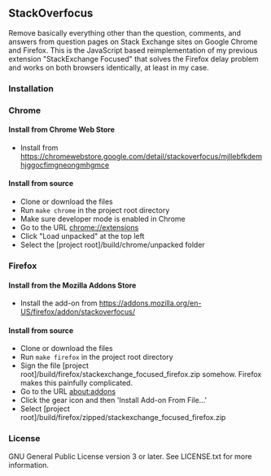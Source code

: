 ## StackOverfocus
Remove basically everything other than the question, comments, and answers from question pages on Stack Exchange sites on Google Chrome and Firefox. This is the JavaScript based reimplementation of my previous extension "StackExchange Focused" that solves the Firefox delay problem and works on both browsers identically, at least in my case.

### Installation
### Chrome
#### Install from Chrome Web Store
* Install from https://chromewebstore.google.com/detail/stackoverfocus/mjllebfkdemhjggocfimgneongmhgmce
#### Install from source
* Clone or download the files
* Run `make chrome` in the project root directory
* Make sure developer mode is enabled in Chrome
* Go to the URL [chrome://extensions](chrome://extensions)
* Click "Load unpacked" at the top left
* Select the [project root]/build/chrome/unpacked folder
### Firefox
#### Install from the Mozilla Addons Store
* Install the add-on from https://addons.mozilla.org/en-US/firefox/addon/stackoverfocus/
#### Install from source
* Clone or download the files
* Run `make firefox` in the project root directory
* Sign the file [project root]/build/firefox/stackexchange_focused_firefox.zip somehow. Firefox makes this painfully complicated.
* Go to the URL [about:addons](about:addons)
* Click the gear icon and then 'Install Add-on From File...'
* Select [project root]/build/firefox/zipped/stackexchange_focused_firefox.zip

### License
GNU General Public License version 3 or later. See LICENSE.txt for more information.
